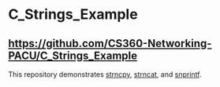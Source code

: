 # C_Strings_Example

## https://github.com/CS360-Networking-PACU/C_Strings_Example


This repository demonstrates [strncpy](https://linux.die.net/man/3/strncpy), [strncat](https://linux.die.net/man/3/strncat), and [snprintf](https://linux.die.net/man/3/snprintf).
